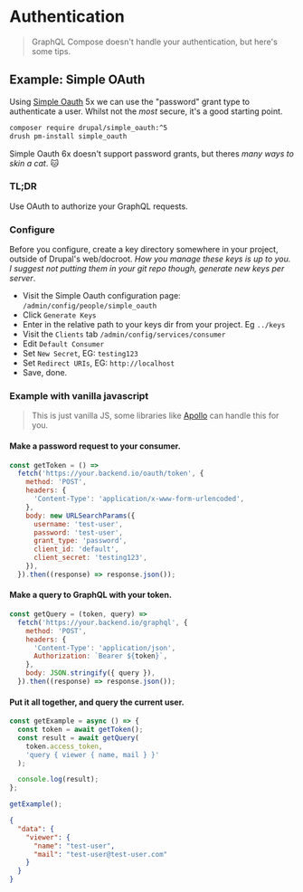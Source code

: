 # Authentication

> GraphQL Compose doesn't handle your authentication, but here's some tips.

## Example: Simple OAuth

Using [Simple Oauth](https://www.drupal.org/project/simple_oauth) 5x we can use the "password" grant type to authenticate a user. Whilst not the _most_ secure, it's a good starting point.

```bash
composer require drupal/simple_oauth:^5
drush pm-install simple_oauth
```

Simple Oauth 6x doesn't support password grants, but theres _many ways to skin a cat_. :cat:

### TL;DR

Use OAuth to authorize your GraphQL requests.

### Configure

Before you configure, create a key directory somewhere in your project, outside of Drupal's web/docroot. _How you manage these keys is up to you. I suggest not putting them in your git repo though, generate new keys per server_.

- Visit the Simple Oauth configuration page: `/admin/config/people/simple_oauth`
- Click `Generate Keys`
- Enter in the relative path to your keys dir from your project. Eg `../keys`
- Visit the `Clients` tab `/admin/config/services/consumer`
- Edit `Default Consumer`
- Set `New Secret`, EG: `testing123`
- Set `Redirect URIs`, EG: `http://localhost`
- Save, done.

### Example with vanilla javascript

> This is just vanilla JS, some libraries like [Apollo](https://www.apollographql.com/docs/react/networking/authentication/#header) can handle this for you.

#### Make a password request to your consumer.

```javascript
const getToken = () =>
  fetch('https://your.backend.io/oauth/token', {
    method: 'POST',
    headers: {
      'Content-Type': 'application/x-www-form-urlencoded',
    },
    body: new URLSearchParams({
      username: 'test-user',
      password: 'test-user',
      grant_type: 'password',
      client_id: 'default',
      client_secret: 'testing123',
    }),
  }).then((response) => response.json());
```

#### Make a query to GraphQL with your token.

```javascript
const getQuery = (token, query) =>
  fetch('https://your.backend.io/graphql', {
    method: 'POST',
    headers: {
      'Content-Type': 'application/json',
      Authorization: `Bearer ${token}`,
    },
    body: JSON.stringify({ query }),
  }).then((response) => response.json());
```

#### Put it all together, and query the current user.

```javascript
const getExample = async () => {
  const token = await getToken();
  const result = await getQuery(
    token.access_token,
    'query { viewer { name, mail } }'
  );

  console.log(result);
};

getExample();
```

```json
{
  "data": {
    "viewer": {
      "name": "test-user",
      "mail": "test-user@test-user.com"
    }
  }
}
```
